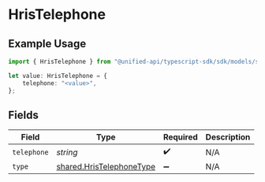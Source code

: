 # HrisTelephone

## Example Usage

```typescript
import { HrisTelephone } from "@unified-api/typescript-sdk/sdk/models/shared";

let value: HrisTelephone = {
    telephone: "<value>",
};
```

## Fields

| Field                                                                       | Type                                                                        | Required                                                                    | Description                                                                 |
| --------------------------------------------------------------------------- | --------------------------------------------------------------------------- | --------------------------------------------------------------------------- | --------------------------------------------------------------------------- |
| `telephone`                                                                 | *string*                                                                    | :heavy_check_mark:                                                          | N/A                                                                         |
| `type`                                                                      | [shared.HrisTelephoneType](../../../sdk/models/shared/hristelephonetype.md) | :heavy_minus_sign:                                                          | N/A                                                                         |